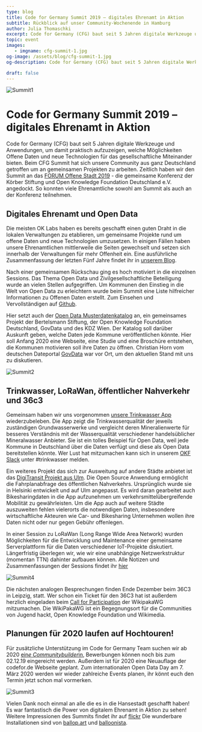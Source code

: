 ```yaml
---
type: blog
title: Code for Germany Summit 2019 – digitales Ehrenamt in Aktion
subtitle: Rückblick auf unser Community-Wochenende in Hamburg
author: Julia Thomaschki
excerpt: Code for Germany (CFG) baut seit 5 Jahren digitale Werkzeuge und Anwendungen, um damit praktisch aufzuzeigen, welche Möglichkeiten Offene Daten und neue Technologien für das gesellschaftliche Miteinander bieten. Beim CFG Summit hat sich unsere deutschlandweite Community getroffen um an gemeinsamen Projekten zu arbeiten.
topic: event
images:
   - imgname: cfg-summit-1.jpg
og-image: /assets/blog/cfg-summit-1.jpg
og-description: Code for Germany (CFG) baut seit 5 Jahren digitale Werkzeuge und Anwendungen, um damit praktisch aufzuzeigen, welche Möglichkeiten Offene Daten und neue Technologien für das gesellschaftliche Miteinander bieten. Beim CFG Summit hat sich unsere deutschlandweite Community getroffen um an gemeinsamen Projekten zu arbeiten.

draft: false
---
```

![Summit1](/blog/cfg-summit-1.jpg)

# Code for Germany Summit 2019 – digitales Ehrenamt in Aktion

Code for Germany (CFG) baut seit 5 Jahren digitale Werkzeuge und Anwendungen, um damit praktisch aufzuzeigen, welche Möglichkeiten Offene Daten und neue Technologien für das gesellschaftliche Miteinander bieten. Beim CFG Summit hat sich unsere Community aus ganz Deutschland getroffen um an gemeinsamen Projekten zu arbeiten. Zeitlich haben wir den Summit an das [FORUM Offene Stadt 2019](https://offenestadt.info/) - die gemeinsame Konferenz der Körber Stiftung und Open Knowledge Foundation Deutschland e.V. angedockt. So konnten viele Ehrenamtliche sowohl am Summit als auch an der Konferenz teilnehmen.

## Digitales Ehrenamt und Open Data
Die meisten OK Labs haben es bereits geschafft einen guten Draht in die lokalen Verwaltungen zu etablieren, um gemeinsame Projekte rund um offene Daten und neue Technologien umzusetzen. In einigen Fällen haben unsere Ehrenamtlichen mittlerweile die Seiten gewechselt und setzen sich innerhalb der Verwaltungen für mehr Offenheit ein. Eine ausführliche Zusammenfassung der letzten Fünf Jahre findet ihr in [unserem Blog](https://codefor.de/blog/Fuenf-Jahre-Code-for-Germany.html).

Nach einer gemeinsamen Rückschau ging es hoch motiviert in die einzelnen Sessions. Das Thema Open Data und Zivilgesellschaftliche Beteiligung wurde an vielen Stellen aufgegriffen. Um Kommunen den Einstieg in die Welt von Open Data zu erleichtern wurde beim Summit eine Liste hilfreicher Informationen zu Offenen Daten erstellt. Zum Einsehen und Vervollständigen auf [Github]( https://github.com/codeforosnabrueck/awesome-opendata-german).

Hier setzt auch der [Open Data Musterdatenkatalog](https://www.bertelsmann-stiftung.de/de/unsere-projekte/smart-country/projektnachrichten/musterdatenkatalog-welche-offenen-daten-stellen-kommunen-zur-verfuegung/) an, ein gemeinsames Projekt der Bertelsmann Stiftung, der Open Knowledge Foundation Deutschland, GovData und des KDZ Wien. Der Katalog soll darüber Auskunft geben, welche Daten jede Kommune veröffentlichen könnte. Hier soll Anfang 2020 eine Webseite, eine Studie und eine Broschüre entstehen, die Kommunen motivieren soll ihre Daten zu öffnen. Christian Horn vom deutschen Dateportal [GovData](https://www.govdata.de/) war vor Ort, um den aktuellen Stand mit uns zu diskutieren.

![Summit2](/blog/cfg-summit-2.jpg)

## Trinkwasser, LoRaWan, öffentlicher Nahverkehr und 36c3
Gemeinsam haben wir uns vorgenommen [unsere Trinkwasser App](https://trinkwasser.codefor.de/) wiederzubeleben. Die App zeigt die Trinkwasserqualität der jeweils zuständigen Grundwasserwerke und vergleicht deren Mineralienwerte für besseres Verständnis mit der Wasserqualität verschiedener handelsüblicher Mineralwasser Anbieter. Sie ist ein tolles Beispiel für Open Data, weil jede Kommune in Deutschland über die Daten verfügt und diese als Open Data bereitstellen könnte. Wer Lust hat mitzumachen kann sich in unserem [OKF Slack](https://openknowledgegermany.slack.com/) unter #trinkwasser melden.

Ein weiteres Projekt das sich zur Ausweitung auf andere Städte anbietet ist das [DigiTransit Projekt aus Ulm](https://digitransit.im.verschwoerhaus.de/). Die Open Source Anwendung ermöglicht die Fahrplanabfrage des öffentlichen Nahverkehrs. Ursprünglich wurde sie in Helsinki entwickelt und auf Ulm angepasst. Es wird daran gearbeitet auch Bikesharingdaten in die App aufzunehmen um verkehrsmittelübergreifende Mobilität zu gewährleisten. Um die App auch auf weitere Städte auszuweiten fehlen vielerorts die notwendigen Daten, insbesondere wirtschaftliche Akteuren wie Car- und Bikesharing Unternehmen wollen ihre Daten nicht oder nur gegen Gebühr offenlegen.

In einer Session zu LoRaWan (Long Range Wide Area Network) wurden Möglichkeiten für die Entwicklung und Maintenance einer gemeinsame Serverplattform für die Daten verschiedener IoT-Projekte diskutiert. Längerfristig überlegen wir, wie wir eine unabhängige Netzwerkstruktur (momentan TTN) dahinter aufbauen können. Alle Notizen und Zusammenfassungen der Sessions findet ihr [hier](
https://pad.okfn.de/p/froscon2019-lorawan_community_summit)

![Summit4](/blog/cfg-summit-4.jpg)

Die nächsten analogen Besprechungen finden Ende Dezember beim 36C3 in Leipzig, statt. Wer schon ein Ticket für den 36C3 hat ist außerdem herzlich eingeladen beim [Call for Participation](https://cfp.verschwoerhaus.de/36c3/cfp) der WikipakaWG mitzumachen. Die WikiPakaWG ist ein Begegnungsort für die Communities von Jugend hackt, Open Knowledge Foundation und Wikimedia.

## Planungen für 2020 laufen auf Hochtouren!
Für zusätzliche Unterstützung im Code for Germany Team suchen wir ab 2020 [ein*e Communitybuilder*in](https://codefor.de/blog/CFG-Stellenausschreibung-Community.html
), Bewerbungen können noch bis zum 02.12.19 eingereicht werden. Außerdem ist für 2020 eine Neuauflage der codefor.de Webseite geplant. Zum internationalen Open Data Day am 7. März 2020 werden wir wieder zahlreiche Events planen, ihr könnt euch den Termin jetzt  schon mal vormerken.

![Summit3](/blog/cfg-summit-3.jpg)

Vielen Dank noch einmal an alle die es in die Hansestadt geschafft haben! Es war fantastisch die Power von digitalem Ehrenamt in Aktion zu sehen! Weitere Impressionen des Summits findet ihr auf [flickr](https://www.flickr.com/photos/okfde/albums/72157711775767122) Die wunderbare Installationen sind von [ballop.art](https://balloop.art/) und [balloonista](https://balloonista.de/).

